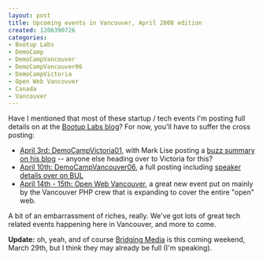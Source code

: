 ```yaml
--- 
layout: post
title: Upcoming events in Vancouver, April 2008 edition
created: 1206390726
categories: 
- Bootup Labs
- DemoCamp
- DemoCampVancouver
- DemoCampVancouver06
- DemoCampVictoria
- Open Web Vancouver
- Canada
- Vancouver
---
```

<p>Have I mentioned that most of these startup / tech events I'm posting full details on at the <a href="http://blog.bootuplabs.com">Bootup Labs blog</a>? For now, you'll have to suffer the cross posting:</p>
<ul>
<li><a href="http://barcamp.pbwiki.com/DemoCampVictoria01">April 3rd: DemoCampVictoria01</a>, with Mark Lise posting a <a href="http://www.digitalspace.ca/2008/03/20/buzz-buzz-around-democampvictoria">buzz summary on his blog</a> -- anyone else heading over to Victoria for this?</li>
<li><a href="">April 10th: DemoCampVancouver06</a>, a full posting including <a href="http://blog.bootuplabs.com/2008/03/24/democampvancouver06-gaming-edition-on-april-10th-2008/">speaker details over on BUL</a></li>
<li><a href="http://www.openwebvancouver.ca/">April 14th - 15th: Open Web Vancouver</a>, a great new event put on mainly by the Vancouver PHP crew that is expanding to cover the entire "open" web.</li>
</ul>
<p>A bit of an embarrassment of riches, really. We've got lots of great tech related events happening here in Vancouver, and more to come.</p>
<p><strong>Update:</strong> oh, yeah, and of course <a href="http://bridging-media.com/">Bridging Media</a> is this coming weekend, March 29th, but I think they may already be full (I'm speaking).</p>
<!--break-->
